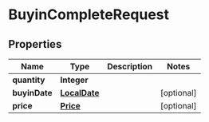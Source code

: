 # BuyinCompleteRequest

## Properties
Name | Type | Description | Notes
------------ | ------------- | ------------- | -------------
**quantity** | **Integer** |  | 
**buyinDate** | [**LocalDate**](LocalDate.md) |  |  [optional]
**price** | [**Price**](Price.md) |  |  [optional]
